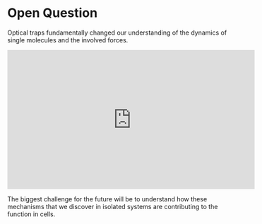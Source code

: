 # Open Question

Optical traps fundamentally changed our understanding of the dynamics of single molecules and the involved forces.   

<iframe width="560" height="315" src="https://www.youtube.com/embed/9JQDD20X7jA" frameborder="0" allow="accelerometer; autoplay; encrypted-media; gyroscope; picture-in-picture" allowfullscreen></iframe>


The biggest challenge for the future will be to understand how these mechanisms that we discover in isolated systems are contributing to the function in cells.